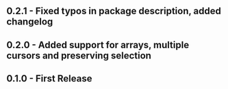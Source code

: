 ## 0.2.1 - Fixed typos in package description, added changelog
## 0.2.0 - Added support for arrays, multiple cursors and preserving selection
## 0.1.0 - First Release
